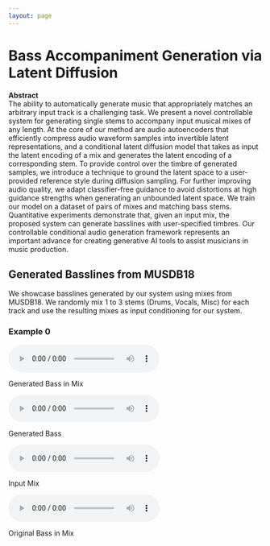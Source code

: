```yaml
---
layout: page
---
```


# Bass Accompaniment Generation via Latent Diffusion

**Abstract**  
The ability to automatically generate music that appropriately matches an arbitrary input track is a challenging task. We present a novel controllable system for generating single stems to accompany input musical mixes of any length. At the core of our method are audio autoencoders that efficiently compress audio waveform samples into invertible latent representations, and a conditional latent diffusion model that takes as input the latent encoding of a mix and generates the latent encoding of a corresponding stem. To provide control over the timbre of generated samples, we introduce a technique to ground the latent space to a user-provided reference style during diffusion sampling. For further improving audio quality, we adapt classifier-free guidance to avoid distortions at high guidance strengths when generating an unbounded latent space. We train our model on a dataset of pairs of mixes and matching bass stems. Quantitative experiments demonstrate that, given an input mix, the proposed system can generate basslines with user-specified timbres. Our controllable conditional audio generation framework represents an important advance for creating generative AI tools to assist musicians in music production.


## Generated Basslines from MUSDB18

We showcase basslines generated by our system using mixes from MUSDB18. We randomly mix 1 to 3 stems (Drums, Vocals, Misc) for each track and use the resulting mixes as input conditioning for our system.

### Example 0
<div class="audio-container">
  <audio src="short/0/mix_gen.mp3" controls></audio>
  <p class="audio-description">Generated Bass in Mix</p>
</div>

<div class="audio-container">
  <audio src="short/0/bass_gen.mp3" controls></audio>
  <p class="audio-description">Generated Bass</p>
</div>

<div class="audio-container">
  <audio src="short/0/mix_input.mp3" controls></audio>
  <p class="audio-description">Input Mix</p>
</div>

<div class="audio-container">
  <audio src="short/0/mix_true.mp3" controls></audio>
  <p class="audio-description">Original Bass in Mix</p>
</div>

<br/>  

